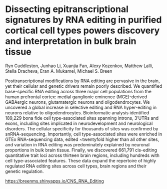 # Dissecting epitranscriptional signatures by RNA editing in purified cortical cell types powers discovery and interpretation in bulk brain tissue
Ryn Cuddleston, Junhao Li, Xuanjia Fan, Alexy Kozenkov, Matthew Lalli, Stella Dracheva, Eran A. Mukamel, Michael S. Breen

Posttranscriptional modifications by RNA editing are pervasive in the brain, yet their cellular and genetic drivers remain poorly described. We quantified base-specific RNA editing across three major cell populations from the human prefrontal cortex: medial ganglionic eminence (MGE)-derived GABAergic neurons, glutamatergic neurons and oligodendrocytes. We uncovered a global increase in selective editing and RNA hyper-editing in neurons relative to oligodendrocytes. Bioinformatic analysis identified 189,229 bona fide cell type-associated sites spanning introns, 3’UTRs and exons, including sites implicated in neurodevelopment and neurological disorders. The cellular specificity for thousands of sites was confirmed by snRNA-sequencing. Importantly, cell type-associated sites were enriched in GTEx RNA-sequencing data, edited ~twentyfold higher than all other sites, and variation in RNA editing was predominately explained by neuronal proportions in bulk brain tissue. Finally, we discovered 661,791 cis-editing quantitative trait loci across thirteen brain regions, including hundreds with cell type-associated features. These data expand the repertoire of highly regulated RNA editing sites across cell types, brain regions and their genetic regulation. 


https://breenms.shinyapps.io/CNS_RNA_Editing
